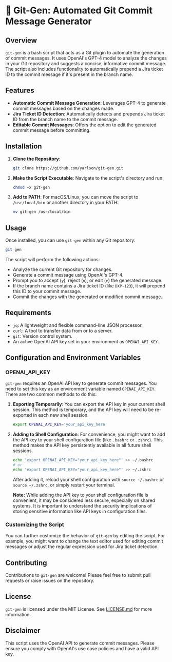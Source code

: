 # 🧩 Git-Gen: Automated Git Commit Message Generator

## Overview
`git-gen` is a bash script that acts as a Git plugin to automate the generation of commit messages. It uses OpenAI's GPT-4 model to analyze the changes in your Git repository and suggests a concise, informative commit message. The script also includes functionality to automatically prepend a Jira ticket ID to the commit message if it's present in the branch name.

## Features
- **Automatic Commit Message Generation**: Leverages GPT-4 to generate commit messages based on the changes made.
- **Jira Ticket ID Detection**: Automatically detects and prepends Jira ticket ID from the branch name to the commit message.
- **Editable Commit Messages**: Offers the option to edit the generated commit message before committing.

## Installation
1. **Clone the Repository**:
   ```bash
   git clone https://github.com/yarlson/git-gen.git
   ```
2. **Make the Script Executable**:
   Navigate to the script's directory and run:
   ```bash
   chmod +x git-gen
   ```
3. **Add to PATH**:
   For macOS/Linux, you can move the script to `/usr/local/bin` or another directory in your PATH:
   ```bash
   mv git-gen /usr/local/bin
   ```

## Usage
Once installed, you can use `git-gen` within any Git repository:

```bash
git gen
```

The script will perform the following actions:
- Analyze the current Git repository for changes.
- Generate a commit message using OpenAI's GPT-4.
- Prompt you to accept (`y`), reject (`n`), or edit (`e`) the generated message.
- If the branch name contains a Jira ticket ID (like `DXP-123`), it will prepend this ID to your commit message.
- Commit the changes with the generated or modified commit message.

## Requirements
- `jq`: A lightweight and flexible command-line JSON processor.
- `curl`: A tool to transfer data from or to a server.
- `git`: Version control system.
- An active OpenAI API key set in your environment as `OPENAI_API_KEY`.

## Configuration and Environment Variables

### OPENAI_API_KEY
`git-gen` requires an OpenAI API key to generate commit messages. You need to set this key as an environment variable named `OPENAI_API_KEY`. There are two common methods to do this:

1. **Exporting Temporarily**:
   You can export the API key in your current shell session. This method is temporary, and the API key will need to be re-exported in each new shell session.
   ```bash
   export OPENAI_API_KEY='your_api_key_here'
   ```

2. **Adding to Shell Configuration**:
   For convenience, you might want to add the API key to your shell configuration file (like `.bashrc` or `.zshrc`). This method makes the API key persistently available in all future shell sessions.
   ```bash
   echo 'export OPENAI_API_KEY="your_api_key_here"' >> ~/.bashrc
   # or
   echo 'export OPENAI_API_KEY="your_api_key_here"' >> ~/.zshrc
   ```
   After adding it, reload your shell configuration with `source ~/.bashrc` or `source ~/.zshrc`, or simply restart your terminal.

   **Note:** While adding the API key to your shell configuration file is convenient, it may be considered less secure, especially on shared systems. It is important to understand the security implications of storing sensitive information like API keys in configuration files.

### Customizing the Script
You can further customize the behavior of `git-gen` by editing the script. For example, you might want to change the text editor used for editing commit messages or adjust the regular expression used for Jira ticket detection.

## Contributing
Contributions to `git-gen` are welcome! Please feel free to submit pull requests or raise issues on the repository.

## License
`git-gen` is licensed under the MIT License. See [LICENSE.md](LICENSE.md) for more information.

## Disclaimer
This script uses the OpenAI API to generate commit messages. Please ensure you comply with OpenAI's use case policies and have a valid API key.
